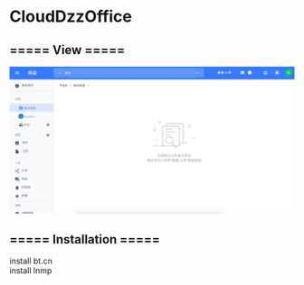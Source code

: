 # CloudDzzOffice
## ===== View =====  
![App-view](https://github.com/vpslinuxinstall/CloudDzzOffice/blob/master/CloudDzzOfficeMainPage.jpeg)  
## ===== Installation =====  
install bt.cn  
install lnmp  
